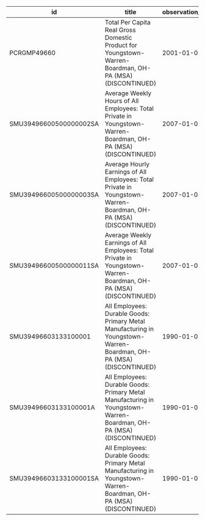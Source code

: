| id                     | title                                                                                                               | observation_start   | observation_end   |
|------------------------|---------------------------------------------------------------------------------------------------------------------|---------------------|-------------------|
| PCRGMP49660            | Total Per Capita Real Gross Domestic Product for Youngstown-Warren-Boardman, OH-PA (MSA) (DISCONTINUED)             | 2001-01-01          | 2017-01-01        |
| SMU39496600500000002SA | Average Weekly Hours of All Employees: Total Private in Youngstown-Warren-Boardman, OH-PA (MSA) (DISCONTINUED)      | 2007-01-01          | 2022-03-01        |
| SMU39496600500000003SA | Average Hourly Earnings of All Employees: Total Private in Youngstown-Warren-Boardman, OH-PA (MSA) (DISCONTINUED)   | 2007-01-01          | 2022-03-01        |
| SMU39496600500000011SA | Average Weekly Earnings of All Employees: Total Private in Youngstown-Warren-Boardman, OH-PA (MSA) (DISCONTINUED)   | 2007-01-01          | 2022-03-01        |
| SMU39496603133100001   | All Employees: Durable Goods: Primary Metal Manufacturing in Youngstown-Warren-Boardman, OH-PA (MSA) (DISCONTINUED) | 1990-01-01          | 2013-12-01        |
| SMU39496603133100001A  | All Employees: Durable Goods: Primary Metal Manufacturing in Youngstown-Warren-Boardman, OH-PA (MSA) (DISCONTINUED) | 1990-01-01          | 2012-01-01        |
| SMU39496603133100001SA | All Employees: Durable Goods: Primary Metal Manufacturing in Youngstown-Warren-Boardman, OH-PA (MSA) (DISCONTINUED) | 1990-01-01          | 2013-12-01        |